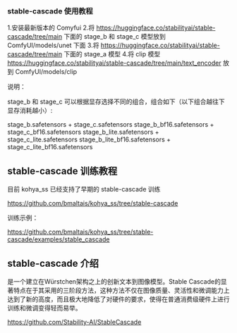 ### stable-cascade 使用教程

1.安装最新版本的 Comyfui
2.将 https://huggingface.co/stabilityai/stable-cascade/tree/main 下面的 stage_b 和 stage_c 模型放到 ComfyUI/models/unet 下面
3.将 https://huggingface.co/stabilityai/stable-cascade/tree/main 下面的 stage_a 模型
4.将 clip 模型 https://huggingface.co/stabilityai/stable-cascade/tree/main/text_encoder 放到 ComfyUI/models/clip

说明：

stage_b 和 stage_c 可以根据显存选择不同的组合，组合如下（以下组合越往下显存消耗越小）: 

stage_b.safetensors + stage_c.safetensors
stage_b_bf16.safetensors + stage_c_bf16.safetensors
stage_b_lite.safetensors + stage_c_lite.safetensors
stage_b_lite_bf16.safetensors + stage_c_lite_bf16.safetensors


## stable-cascade 训练教程

目前 kohya_ss 已经支持了早期的 stable-cascade 训练

https://github.com/bmaltais/kohya_ss/tree/stable-cascade

训练示例：

https://github.com/bmaltais/kohya_ss/tree/stable-cascade/examples/stable_cascade


## stable-cascade 介绍

是一个建立在Würstchen架构之上的创新文本到图像模型。Stable Cascade的显著特点在于其采用的三阶段方法，这种方法不仅在图像质量、灵活性和微调能力上达到了新的高度，而且极大地降低了对硬件的要求，使得在普通消费级硬件上进行训练和微调变得轻而易举。

https://github.com/Stability-AI/StableCascade